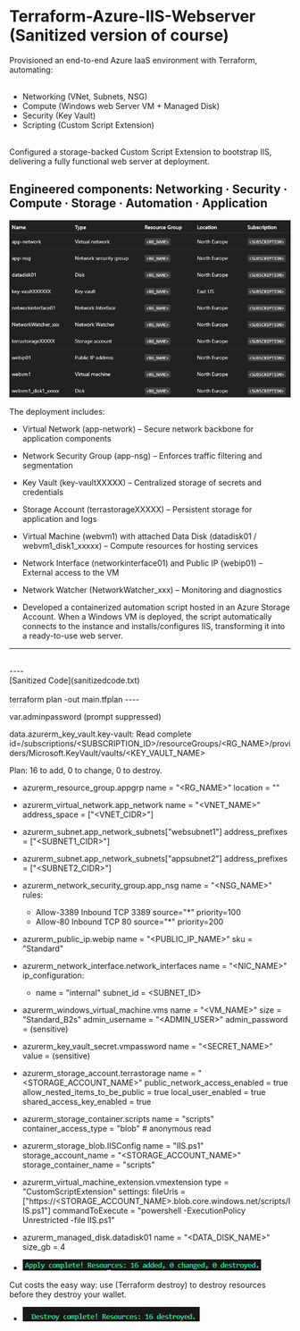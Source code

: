 # Terraform-Azure-IIS-Webserver (Sanitized version of course)
Provisioned an end-to-end Azure IaaS environment with Terraform, automating:<br>
<br>
- Networking (VNet, Subnets, NSG)<br>
- Compute (Windows web Server VM + Managed Disk)<br>
- Security (Key Vault)<br>
- Scripting (Custom Script Extension)<br>
<br>
Configured a storage-backed Custom Script Extension to bootstrap IIS, delivering a fully functional web server at deployment.

Engineered components: Networking · Security · Compute · Storage · Automation · Application
<br>
---
![All Resources](AzureResources.png)<br>

The deployment includes:

- Virtual Network (app-network) – Secure network backbone for application components

- Network Security Group (app-nsg) – Enforces traffic filtering and segmentation

- Key Vault (key-vaultXXXXX) – Centralized storage of secrets and credentials

- Storage Account (terrastorageXXXXX) – Persistent storage for application and logs

- Virtual Machine (webvm1) with attached Data Disk (datadisk01 / webvm1_disk1_xxxxx) – Compute resources for hosting services

- Network Interface (networkinterface01) and Public IP (webip01) – External access to the VM

- Network Watcher (NetworkWatcher_xxx) – Monitoring and diagnostics<br>

- Developed a containerized automation script hosted in an Azure Storage Account. When a Windows VM is deployed, the script automatically connects to the instance and installs/configures IIS, transforming it into a ready-to-use web server.


---
<br>
----
<br>[Sanitized Code](sanitizedcode.txt)<br>
<br>
terraform plan -out main.tfplan
----

var.adminpassword
  (prompt suppressed)

data.azurerm_key_vault.key-vault: Read complete
  id=/subscriptions/<SUBSCRIPTION_ID>/resourceGroups/<RG_NAME>/providers/Microsoft.KeyVault/vaults/<KEY_VAULT_NAME>

Plan: 16 to add, 0 to change, 0 to destroy.

+ azurerm_resource_group.appgrp
  name = "<RG_NAME>"
  location = "<REGION>"

+ azurerm_virtual_network.app_network
  name = "<VNET_NAME>"
  address_space = ["<VNET_CIDR>"]

+ azurerm_subnet.app_network_subnets["websubnet1"]
  address_prefixes = ["<SUBNET1_CIDR>"]

+ azurerm_subnet.app_network_subnets["appsubnet2"]
  address_prefixes = ["<SUBNET2_CIDR>"]

+ azurerm_network_security_group.app_nsg
  name = "<NSG_NAME>"
  rules:
    - Allow-3389  Inbound  TCP  3389  source="*"  priority=100
    - Allow-80    Inbound  TCP  80    source="*"  priority=200

+ azurerm_public_ip.webip
  name = "<PUBLIC_IP_NAME>"
  sku  = "Standard"

+ azurerm_network_interface.network_interfaces
  name = "<NIC_NAME>"
  ip_configuration:
    - name = "internal"
      subnet_id = <SUBNET_ID>

+ azurerm_windows_virtual_machine.vms
  name           = "<VM_NAME>"
  size           = "Standard_B2s"
  admin_username = "<ADMIN_USER>"
  admin_password = (sensitive)

+ azurerm_key_vault_secret.vmpassword
  name = "<SECRET_NAME>"
  value = (sensitive)

+ azurerm_storage_account.terrastorage
  name = "<STORAGE_ACCOUNT_NAME>"
  public_network_access_enabled = true
  allow_nested_items_to_be_public = true
  local_user_enabled = true
  shared_access_key_enabled = true

+ azurerm_storage_container.scripts
  name = "scripts"
  container_access_type = "blob"   # anonymous read

+ azurerm_storage_blob.IISConfig
  name = "IIS.ps1"
  storage_account_name = "<STORAGE_ACCOUNT_NAME>"
  storage_container_name = "scripts"

+ azurerm_virtual_machine_extension.vmextension
  type = "CustomScriptExtension"
  settings:
    fileUris = ["https://<STORAGE_ACCOUNT_NAME>.blob.core.windows.net/scripts/IIS.ps1"]
    commandToExecute = "powershell -ExecutionPolicy Unrestricted -file IIS.ps1"

+ azurerm_managed_disk.datadisk01
  name = "<DATA_DISK_NAME>"
  size_gb = 4 <br>
  
- ![Apply Complte](applycomplete.png)<br>

Cut costs the easy way: use (Terraform destroy) to destroy resources before they destroy your wallet.<br>
- ![Destroy Complte](destroycomplete.png)
